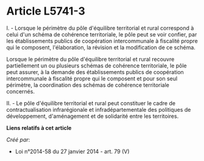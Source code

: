 # Article L5741-3

I. - Lorsque le périmètre du pôle d'équilibre territorial et rural correspond à celui d'un schéma de cohérence territoriale,
le pôle peut se voir confier, par les établissements publics de coopération intercommunale à fiscalité propre qui le
composent, l'élaboration, la révision et la modification de ce schéma.

Lorsque le périmètre du pôle d'équilibre territorial et rural recouvre partiellement un ou plusieurs schémas de cohérence
territoriale, le pôle peut assurer, à la demande des établissements publics de coopération intercommunale à fiscalité propre
qui le composent et pour son seul périmètre, la coordination des schémas de cohérence territoriale concernés.

II. - Le pôle d'équilibre territorial et rural peut constituer le cadre de contractualisation infrarégionale et
infradépartementale des politiques de développement, d'aménagement et de solidarité entre les territoires.

**Liens relatifs à cet article**

_Créé par_:

  - Loi n°2014-58 du 27 janvier 2014 - art. 79 (V)
